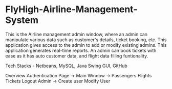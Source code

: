 # FlyHigh-Airline-Management-System
This is the Airline management admin window, where an admin can manipulate various data such as 
customer's details, ticket booking, etc.
This application gives access to the admin to add or modify existing admins.
This application generates real-time reports.
An admin can book tickets with ease as it has auto customer data, and flight data filling funtionality.

Tech Stacks - Netbeans, MySQL, Java Swing GUI, GitHub

Overview 
Authentication Page -> Main Window -> 
Passengers 
Flights 
Tickets
Logout
Admin ->
Create user
Modify User
